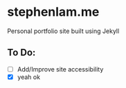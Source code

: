 # stephenlam.me
Personal portfolio site built using Jekyll  

## To Do:  
- [ ] Add/Improve site accessibility
- [x] yeah ok
